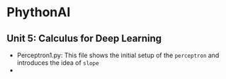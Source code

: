 # PhythonAI

## Unit 5: Calculus for Deep Learning
- Perceptron1.py: This file shows the initial setup of the `perceptron` and introduces the idea of `slope`
- 

